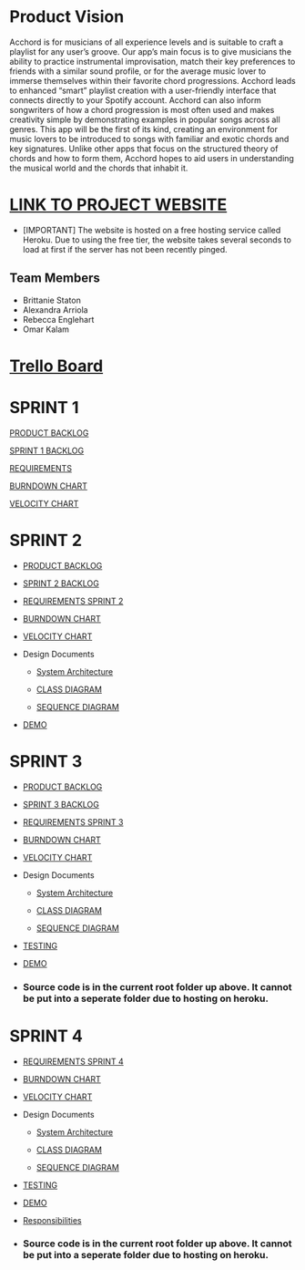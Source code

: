 # Product Vision

Acchord is for musicians of all experience levels and is suitable to craft a playlist for any user’s groove. Our app’s main focus is to give musicians the ability to practice instrumental improvisation, match their key preferences to friends with a similar sound profile, or for the average music lover to immerse themselves  within their favorite chord progressions. Acchord leads to enhanced “smart” playlist creation with a user-friendly interface that connects directly to your Spotify account. Acchord can also inform songwriters of how a chord progression is most often used and makes creativity simple by demonstrating examples in popular songs across all genres. This app will be the first of its kind, creating an environment for music lovers to be introduced to songs with familiar and exotic chords and key signatures.  Unlike other apps that focus on the structured theory of chords and how to form them, Acchord hopes to aid users in understanding the musical world and the chords that inhabit it.

# [LINK TO PROJECT WEBSITE](http://acchord.herokuapp.com/)

* [IMPORTANT] The website is hosted on a free hosting service called Heroku. Due to using the free tier, the website takes several seconds to load at first if the server has not been recently pinged.

## Team Members
* Brittanie Staton
* Alexandra Arriola
* Rebecca Englehart
* Omar Kalam

# [Trello Board](https://trello.com/b/8bv1SEPT/acchord-cop4331c)

# SPRINT 1

[PRODUCT BACKLOG](https://github.com/element2112/ACCHORD/blob/brittanie/artifacts/product_backlog.md)

[SPRINT 1 BACKLOG](https://github.com/element2112/ACCHORD/blob/brittanie/artifacts/sprint1_backlog.md)

[REQUIREMENTS](https://github.com/element2112/ACCHORD/blob/master/artifacts/requirements_sprint2.md)

[BURNDOWN CHART](https://docs.google.com/spreadsheets/d/1jwY23aKp-SBeTWEQvvxbFxrARaL_17rtB4vL2Oa2BW4/edit?usp=sharing)

[VELOCITY CHART](https://docs.google.com/spreadsheets/d/1gboh-OFFhgyA-l6hTHtJ6xIffrOeYGIaOCYFcc1xCF8/edit?usp=sharing)

# SPRINT 2

* [PRODUCT BACKLOG](https://github.com/element2112/ACCHORD/blob/brittanie/artifacts/product_backlog.md)

* [SPRINT 2 BACKLOG](https://github.com/element2112/ACCHORD/blob/master/artifacts/sprint2_backlog.md)

* [REQUIREMENTS SPRINT 2](https://github.com/element2112/ACCHORD/blob/master/artifacts/requirements_sprint2.md)

* [BURNDOWN CHART](https://docs.google.com/spreadsheets/d/1yK5-0wIXfEaJPpLl3a02o0i_WUHYtXOKvfO3BedfQ7o/edit?usp=sharing)

* [VELOCITY CHART](https://docs.google.com/spreadsheets/d/1gboh-OFFhgyA-l6hTHtJ6xIffrOeYGIaOCYFcc1xCF8/edit?usp=sharing)

* Design Documents

  * [System Architecture](https://github.com/element2112/ACCHORD/blob/master/artifacts/architecture.md)

  * [CLASS DIAGRAM](https://github.com/element2112/ACCHORD/blob/master/artifacts/class_diagram.md)

  * [SEQUENCE DIAGRAM](https://github.com/element2112/ACCHORD/blob/master/artifacts/sequence_diagram.md)

   
   
  
 * [DEMO](https://www.youtube.com/watch?v=HwR01Kzx-SM)

# SPRINT 3

* [PRODUCT BACKLOG](https://github.com/element2112/ACCHORD/blob/master/artifacts/product_backlog.md)

* [SPRINT 3 BACKLOG](https://github.com/element2112/ACCHORD/blob/master/artifacts/sprint3_backlog.md)

* [REQUIREMENTS SPRINT 3](https://github.com/element2112/ACCHORD/blob/master/artifacts/requirements_sprint3.md)

* [BURNDOWN CHART](https://docs.google.com/spreadsheets/d/1gboh-OFFhgyA-l6hTHtJ6xIffrOeYGIaOCYFcc1xCF8/edit#gid=564703038)

* [VELOCITY CHART](https://docs.google.com/spreadsheets/d/1gboh-OFFhgyA-l6hTHtJ6xIffrOeYGIaOCYFcc1xCF8/edit#gid=0)

* Design Documents

  * [System Architecture](https://github.com/element2112/ACCHORD/blob/master/artifacts/architecture.md)

  * [CLASS DIAGRAM](https://github.com/element2112/ACCHORD/blob/master/artifacts/class_diagram.md)

  * [SEQUENCE DIAGRAM](https://github.com/element2112/ACCHORD/tree/master/artifacts)
   
* [TESTING](https://github.com/element2112/ACCHORD/blob/master/artifacts/testing.md)
 
* [DEMO](https://www.youtube.com/watch?v=OOsKVusU7Es)
  
 * ### Source code is in the current root folder up above. It cannot be put into a seperate folder due to hosting on heroku.
 


# SPRINT 4

* [REQUIREMENTS SPRINT 4](https://github.com/element2112/ACCHORD/blob/master/artifacts/requirements_sprint4.md)

* [BURNDOWN CHART](https://docs.google.com/spreadsheets/d/1gboh-OFFhgyA-l6hTHtJ6xIffrOeYGIaOCYFcc1xCF8/edit#gid=461865848)

* [VELOCITY CHART](https://docs.google.com/spreadsheets/d/1gboh-OFFhgyA-l6hTHtJ6xIffrOeYGIaOCYFcc1xCF8/edit#gid=0)

* Design Documents

  * [System Architecture](https://github.com/element2112/ACCHORD/blob/master/artifacts/architecture.md)

  * [CLASS DIAGRAM](https://github.com/element2112/ACCHORD/blob/master/artifacts/class_diagram.md)

  * [SEQUENCE DIAGRAM](https://github.com/element2112/ACCHORD/tree/master/artifacts)

* [TESTING](https://github.com/element2112/ACCHORD/blob/master/artifacts/testing.md)

* [DEMO](https://youtu.be/M_-O_bU3_QE)

* [Responsibilities](https://github.com/element2112/ACCHORD/blob/master/artifacts/responsibilities_sprint_4.md)
  
 * ### Source code is in the current root folder up above. It cannot be put into a seperate folder due to hosting on heroku.
  

 
 


